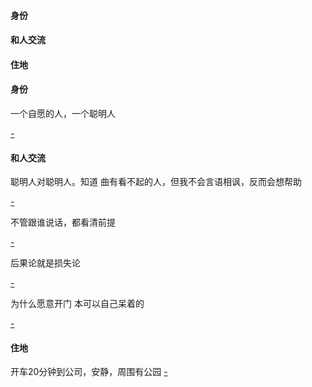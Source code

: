 
#### 身份

#### 和人交流

#### 住地



#### 身份

一个自愿的人，一个聪明人

[-](https://github.com/7900ms/000nottheater_deserted_systemlibrary/blob/master/supplementary/week-人对人的段位.md)

#### 和人交流

聪明人对聪明人。知道 曲有看不起的人，但我不会言语相讽，反而会想帮助

[-](https://github.com/7900ms/000nottheater_deserted_systemlibrary/blob/master/supplementary/week-人对人的段位.md)

不管跟谁说话，都看清前提

[-](https://github.com/7900ms/000nottheater_deserted_systemlibrary/blob/master/supplementary/week-讲前提.md)

后果论就是损失论

[-](https://github.com/7900ms/000nottheater_deserted_systemlibrary/blob/master/supplementary/week-(后果论损失论)自愿争先-在学校.md)

为什么愿意开门 本可以自己呆着的

[-](https://github.com/7900ms/000nottheater_deserted_systemlibrary/blob/master/did/dido/1.md)

#### 住地

开车20分钟到公司，安静，周围有公园 [-](http://www.sohu.com/a/145300142_155248)

